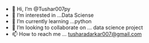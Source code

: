 - 👋 Hi, I’m @Tushar007py
- 👀 I’m interested in ...Data Sciense 
- 🌱 I’m currently learning ...python 
- 💞️ I’m looking to collaborate on ... data science project
- 📫 How to reach me ... tusharadarkar007@gmail.com

<!---
Tushar007py/Tushar007py is a ✨ special ✨ repository because its `README.md` (this file) appears on your GitHub profile.
You can click the Preview link to take a look at your changes.
--->
